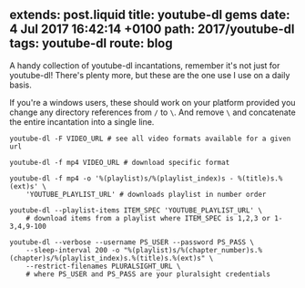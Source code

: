 extends: post.liquid
title: youtube-dl gems
date: 4 Jul 2017 16:42:14 +0100
path: 2017/youtube-dl
tags: youtube-dl
route: blog
---
A handy collection of youtube-dl incantations, remember it's not just for 
youtube-dl! There's plenty more, but these are the one use I use on a daily 
basis.

If you're a windows users, these should work on your platform provided you change any directory references from `/` to `\`. And remove `\` and concatenate the entire incantation into a single line.

```shell
youtube-dl -F VIDEO_URL # see all video formats available for a given url

youtube-dl -f mp4 VIDEO_URL # download specific format

youtube-dl -f mp4 -o '%(playlist)s/%(playlist_index)s - %(title)s.%(ext)s' \ 
    'YOUTUBE_PLAYLIST_URL' # downloads playlist in number order

youtube-dl --playlist-items ITEM_SPEC 'YOUTUBE_PLAYLIST_URL' \
    # download items from a playlist where ITEM_SPEC is 1,2,3 or 1-3,4,9-100 

youtube-dl --verbose --username PS_USER --password PS_PASS \
    --sleep-interval 200 -o "%(playlist)s/%(chapter_number)s.%(chapter)s/%(playlist_index)s.%(title)s.%(ext)s" \
    --restrict-filenames PLURALSIGHT_URL \
    # where PS_USER and PS_PASS are your pluralsight credentials

```
